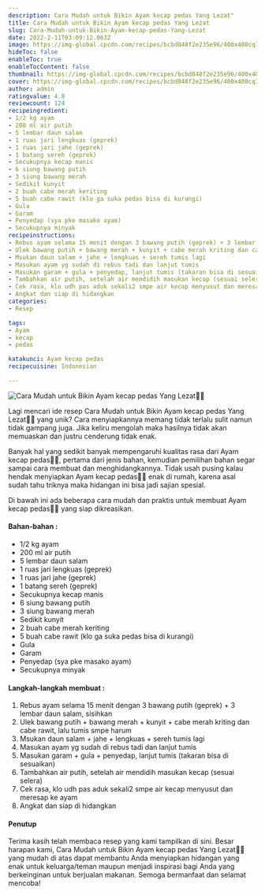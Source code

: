 ```yaml
---
description: Cara Mudah untuk Bikin Ayam kecap pedas Yang Lezat"
title: Cara Mudah untuk Bikin Ayam kecap pedas Yang Lezat
slug: Cara-Mudah-untuk-Bikin-Ayam-kecap-pedas-Yang-Lezat
date: 2022-2-11T03:09:12.063Z
image: https://img-global.cpcdn.com/recipes/bcbd048f2e235e96/400x400cq70/photo.jpg
hideToc: false
enableToc: true
enableTocContent: false
thumbnail: https://img-global.cpcdn.com/recipes/bcbd048f2e235e96/400x400cq70/photo.jpg
cover: https://img-global.cpcdn.com/recipes/bcbd048f2e235e96/400x400cq70/photo.jpg
author: admin
ratingvalue: 4.8
reviewcount: 124
recipeingredient:
- 1/2 kg ayam
- 200 ml air putih
- 5 lembar daun salam
- 1 ruas jari lengkuas (geprek)
- 1 ruas jari jahe (geprek)
- 1 batang sereh (geprek)
- Secukupnya kecap manis
- 6 siung bawang putih
- 3 siung bawang merah
- Sedikit kunyit
- 2 buah cabe merah keriting
- 5 buah cabe rawit (klo ga suka pedas bisa di kurangi)
- Gula
- Garam
- Penyedap (sya pke masako ayam)
- Secukupnya minyak
recipeinstructions:
- Rebus ayam selama 15 menit dengan 3 bawang putih (geprek) + 3 lembar daun salam, sisihkan
- Ulek bawang putih + bawang merah + kunyit + cabe merah kriting dan cabe rawit, lalu tumis smpe harum
- Msukan daun salam + jahe + lengkuas + sereh tumis lagi
- Masukan ayam yg sudah di rebus tadi dan lanjut tumis
- Masukan garam + gula + penyedap, lanjut tumis (takaran bisa di sesuaikan)
- Tambahkan air putih, setelah air mendidih masukan kecap (sesuai selera)
- Cek rasa, klo udh pas aduk sekali2 smpe air kecap menyusut dan meresap ke ayam
- Angkat dan siap di hidangkan
categories:
- Resep

tags:
- Ayam
- kecap
- pedas

katakunci: Ayam kecap pedas
recipecuisine: Indonesian

---
```


![Cara Mudah untuk Bikin Ayam kecap pedas Yang Lezat👩‍🍳](https://img-global.cpcdn.com/recipes/bcbd048f2e235e96/400x400cq70/photo.jpg)

Lagi mencari ide resep Cara Mudah untuk Bikin Ayam kecap pedas Yang Lezat👩‍🍳 yang unik? Cara menyiapkannya memang tidak terlalu sulit namun tidak gampang juga. Jika keliru mengolah maka hasilnya tidak akan memuaskan dan justru cenderung tidak enak.

Banyak hal yang sedikit banyak mempengaruhi kualitas rasa dari Ayam kecap pedas👩‍🍳, pertama dari jenis bahan, kemudian pemilihan bahan segar sampai cara membuat dan menghidangkannya. Tidak usah pusing kalau hendak menyiapkan Ayam kecap pedas👩‍🍳 enak di rumah, karena asal sudah tahu triknya maka hidangan ini bisa jadi sajian spesial.

Di bawah ini ada beberapa cara mudah dan praktis untuk membuat Ayam kecap pedas👩‍🍳 yang siap dikreasikan.

<!--inarticleads1-->

#### Bahan-bahan :

- 1/2 kg ayam
- 200 ml air putih
- 5 lembar daun salam
- 1 ruas jari lengkuas (geprek)
- 1 ruas jari jahe (geprek)
- 1 batang sereh (geprek)
- Secukupnya kecap manis
- 6 siung bawang putih
- 3 siung bawang merah
- Sedikit kunyit
- 2 buah cabe merah keriting
- 5 buah cabe rawit (klo ga suka pedas bisa di kurangi)
- Gula
- Garam
- Penyedap (sya pke masako ayam)
- Secukupnya minyak

<!--inarticleads2-->

#### Langkah-langkah membuat :

1. Rebus ayam selama 15 menit dengan 3 bawang putih (geprek) + 3 lembar daun salam, sisihkan
1. Ulek bawang putih + bawang merah + kunyit + cabe merah kriting dan cabe rawit, lalu tumis smpe harum
1. Msukan daun salam + jahe + lengkuas + sereh tumis lagi
1. Masukan ayam yg sudah di rebus tadi dan lanjut tumis
1. Masukan garam + gula + penyedap, lanjut tumis (takaran bisa di sesuaikan)
1. Tambahkan air putih, setelah air mendidih masukan kecap (sesuai selera)
1. Cek rasa, klo udh pas aduk sekali2 smpe air kecap menyusut dan meresap ke ayam
1. Angkat dan siap di hidangkan

#### Penutup

Terima kasih telah membaca resep yang kami tampilkan di sini. Besar harapan kami, Cara Mudah untuk Bikin Ayam kecap pedas Yang Lezat👩‍🍳 yang mudah di atas dapat membantu Anda menyiapkan hidangan yang enak untuk keluarga/teman maupun menjadi inspirasi bagi Anda yang berkeinginan untuk berjualan makanan. Semoga bermanfaat dan selamat mencoba!